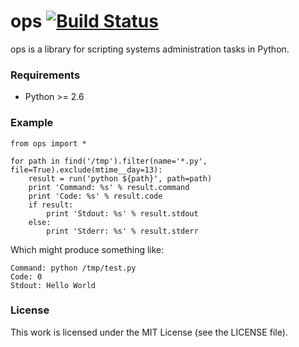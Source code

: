 ops [![Build Status](https://secure.travis-ci.org/silas/ops.png)](http://travis-ci.org/silas/ops)
===

ops is a library for scripting systems administration tasks in Python.

### Requirements

 * Python >= 2.6

### Example

    from ops import *

    for path in find('/tmp').filter(name='*.py', file=True).exclude(mtime__day=13):
        result = run('python ${path}', path=path)
        print 'Command: %s' % result.command
        print 'Code: %s' % result.code
        if result:
            print 'Stdout: %s' % result.stdout
        else:
            print 'Stderr: %s' % result.stderr

Which might produce something like:

    Command: python /tmp/test.py
    Code: 0
    Stdout: Hello World

### License

This work is licensed under the MIT License (see the LICENSE file).
